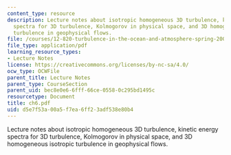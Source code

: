 ```yaml
---
content_type: resource
description: Lecture notes about isotropic homogeneous 3D turbulence, kinetic energy
  spectra for 3D turbulence, Kolmogorov in physical space, and 3D homogeneous isotropic
  turbulence in geophysical flows.
file: /courses/12-820-turbulence-in-the-ocean-and-atmosphere-spring-2006/d5e7f53a00a5f7ea6ff23adf538e80b4_ch6.pdf
file_type: application/pdf
learning_resource_types:
- Lecture Notes
license: https://creativecommons.org/licenses/by-nc-sa/4.0/
ocw_type: OCWFile
parent_title: Lecture Notes
parent_type: CourseSection
parent_uid: bec8e0e6-6fff-66ce-0558-0c295bd1495c
resourcetype: Document
title: ch6.pdf
uid: d5e7f53a-00a5-f7ea-6ff2-3adf538e80b4
---
```

Lecture notes about isotropic homogeneous 3D turbulence, kinetic energy spectra for 3D turbulence, Kolmogorov in physical space, and 3D homogeneous isotropic turbulence in geophysical flows.